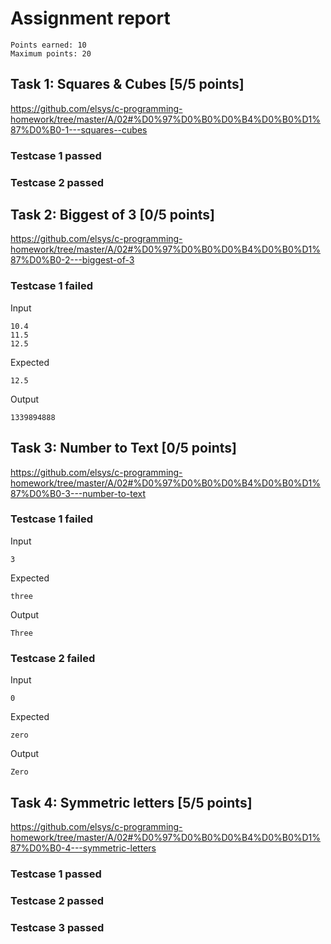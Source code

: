# Assignment report
```
Points earned: 10
Maximum points: 20
```

## Task 1: Squares & Cubes [5/5 points]
https://github.com/elsys/c-programming-homework/tree/master/A/02#%D0%97%D0%B0%D0%B4%D0%B0%D1%87%D0%B0-1---squares--cubes

### Testcase 1 passed
### Testcase 2 passed

## Task 2: Biggest of 3 [0/5 points]
https://github.com/elsys/c-programming-homework/tree/master/A/02#%D0%97%D0%B0%D0%B4%D0%B0%D1%87%D0%B0-2---biggest-of-3

### Testcase 1 failed
Input
```
10.4
11.5
12.5
```

Expected
```
12.5
```

Output
```
1339894888
```

## Task 3: Number to Text [0/5 points]
https://github.com/elsys/c-programming-homework/tree/master/A/02#%D0%97%D0%B0%D0%B4%D0%B0%D1%87%D0%B0-3---number-to-text

### Testcase 1 failed
Input
```
3
```

Expected
```
three
```

Output
```
Three
```
### Testcase 2 failed
Input
```
0
```

Expected
```
zero
```

Output
```
Zero
```

## Task 4: Symmetric letters [5/5 points]
https://github.com/elsys/c-programming-homework/tree/master/A/02#%D0%97%D0%B0%D0%B4%D0%B0%D1%87%D0%B0-4---symmetric-letters

### Testcase 1 passed
### Testcase 2 passed
### Testcase 3 passed
